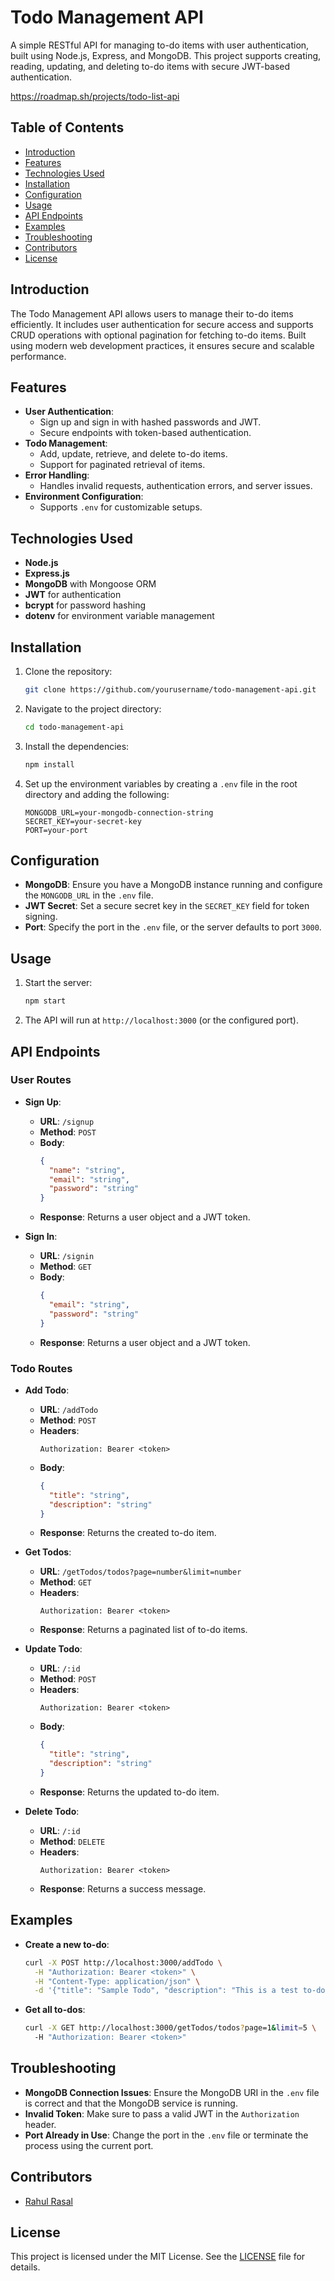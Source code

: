 # Todo Management API

A simple RESTful API for managing to-do items with user authentication, built using Node.js, Express, and MongoDB. This project supports creating, reading, updating, and deleting to-do items with secure JWT-based authentication.

https://roadmap.sh/projects/todo-list-api

## Table of Contents

- [Introduction](#introduction)
- [Features](#features)
- [Technologies Used](#technologies-used)
- [Installation](#installation)
- [Configuration](#configuration)
- [Usage](#usage)
- [API Endpoints](#api-endpoints)
- [Examples](#examples)
- [Troubleshooting](#troubleshooting)
- [Contributors](#contributors)
- [License](#license)

## Introduction

The Todo Management API allows users to manage their to-do items efficiently. It includes user authentication for secure access and supports CRUD operations with optional pagination for fetching to-do items. Built using modern web development practices, it ensures secure and scalable performance.

## Features

- **User Authentication**:
  - Sign up and sign in with hashed passwords and JWT.
  - Secure endpoints with token-based authentication.
- **Todo Management**:
  - Add, update, retrieve, and delete to-do items.
  - Support for paginated retrieval of items.
- **Error Handling**:
  - Handles invalid requests, authentication errors, and server issues.
- **Environment Configuration**:
  - Supports `.env` for customizable setups.

## Technologies Used

- **Node.js**
- **Express.js**
- **MongoDB** with Mongoose ORM
- **JWT** for authentication
- **bcrypt** for password hashing
- **dotenv** for environment variable management

## Installation

1. Clone the repository:

    ```bash
    git clone https://github.com/yourusername/todo-management-api.git
    ```

2. Navigate to the project directory:

    ```bash
    cd todo-management-api
    ```

3. Install the dependencies:

    ```bash
    npm install
    ```

4. Set up the environment variables by creating a `.env` file in the root directory and adding the following:

    ```env
    MONGODB_URL=your-mongodb-connection-string
    SECRET_KEY=your-secret-key
    PORT=your-port
    ```

## Configuration

- **MongoDB**: Ensure you have a MongoDB instance running and configure the `MONGODB_URL` in the `.env` file.
- **JWT Secret**: Set a secure secret key in the `SECRET_KEY` field for token signing.
- **Port**: Specify the port in the `.env` file, or the server defaults to port `3000`.

## Usage

1. Start the server:

    ```bash
    npm start
    ```

2. The API will run at `http://localhost:3000` (or the configured port).

## API Endpoints

### User Routes

- **Sign Up**:
  - **URL**: `/signup`
  - **Method**: `POST`
  - **Body**:
    ```json
    {
      "name": "string",
      "email": "string",
      "password": "string"
    }
    ```
  - **Response**: Returns a user object and a JWT token.

- **Sign In**:
  - **URL**: `/signin`
  - **Method**: `GET`
  - **Body**:
    ```json
    {
      "email": "string",
      "password": "string"
    }
    ```
  - **Response**: Returns a user object and a JWT token.

### Todo Routes

- **Add Todo**:
  - **URL**: `/addTodo`
  - **Method**: `POST`
  - **Headers**:
    ```
    Authorization: Bearer <token>
    ```
  - **Body**:
    ```json
    {
      "title": "string",
      "description": "string"
    }
    ```
  - **Response**: Returns the created to-do item.

- **Get Todos**:
  - **URL**: `/getTodos/todos?page=number&limit=number`
  - **Method**: `GET`
  - **Headers**:
    ```
    Authorization: Bearer <token>
    ```
  - **Response**: Returns a paginated list of to-do items.

- **Update Todo**:
  - **URL**: `/:id`
  - **Method**: `POST`
  - **Headers**:
    ```
    Authorization: Bearer <token>
    ```
  - **Body**:
    ```json
    {
      "title": "string",
      "description": "string"
    }
    ```
  - **Response**: Returns the updated to-do item.

- **Delete Todo**:
  - **URL**: `/:id`
  - **Method**: `DELETE`
  - **Headers**:
    ```
    Authorization: Bearer <token>
    ```
  - **Response**: Returns a success message.

## Examples

- **Create a new to-do**:
    ```bash
    curl -X POST http://localhost:3000/addTodo \
      -H "Authorization: Bearer <token>" \
      -H "Content-Type: application/json" \
      -d '{"title": "Sample Todo", "description": "This is a test to-do"}'
    ```

- **Get all to-dos**:
    ```bash
    curl -X GET http://localhost:3000/getTodos/todos?page=1&limit=5 \
      -H "Authorization: Bearer <token>"
    ```

## Troubleshooting

- **MongoDB Connection Issues**: Ensure the MongoDB URI in the `.env` file is correct and that the MongoDB service is running.
- **Invalid Token**: Make sure to pass a valid JWT in the `Authorization` header.
- **Port Already in Use**: Change the port in the `.env` file or terminate the process using the current port.

## Contributors

- [Rahul Rasal](https://github.com/Rahul-Rasal)

## License

This project is licensed under the MIT License. See the [LICENSE](LICENSE) file for details.
